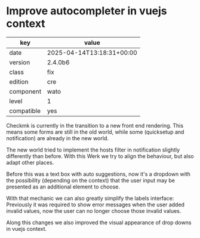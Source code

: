 [//]: # (werk v2)
# Improve autocompleter in vuejs context

key        | value
---------- | ---
date       | 2025-04-14T13:18:31+00:00
version    | 2.4.0b6
class      | fix
edition    | cre
component  | wato
level      | 1
compatible | yes

Checkmk is currently in the transition to a new front end rendering. This means
some forms are still in the old world, while some (quicksetup and notification)
are already in the new world.

The new world tried to implement the hosts filter in notification slightly
differently than before. With this Werk we try to align the behaviour, but also
adapt other places.

Before this was a text box with auto suggestions, now it's a dropdown with the
possibility (depending on the context) that the user input may be presented as
an additional element to choose.

With that mechanic we can also greatly simplify the labels interface:
Previously it was required to show error messages when the user added invalid
values, now the user can no longer choose those invalid values.

Along this changes we also improved the visual appearance of drop downs in
vuejs context.
